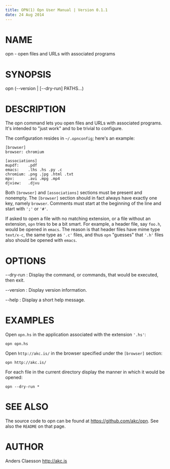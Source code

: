 ```yaml
---
title: OPN(1) Opn User Manual | Version 0.1.1
date: 24 Aug 2014
---
```


# NAME

opn - open files and URLs with associated programs

# SYNOPSIS

opn (--version | [--dry-run] PATHS...)

# DESCRIPTION

The opn command lets you open files and URLs with associated
programs. It's intended to "just work" and to be trivial to configure.

The configuration resides in `~/.opnconfig`; here's an example:

```
[browser]
browser: chromium

[associations]
mupdf:    .pdf
emacs:    .lhs .hs .py .c
chromium: .png .jpg .html .txt
mpv:      .avi .mpg .mp4
djview:   .djvu
```

Both `[browser]` and `[associations]` sections must be present and
nonempty. The `[browser]` section should in fact always have exactly one
key, namely `browser`. Comments must start at the beginning of the line
and start with `';'` or `'#'`.

If asked to open a file with no matching extension, or a file without an
extension, `opn` tries to be a bit smart. For example, a header file, say
`foo.h`, would be opened in `emacs`. The reason is that header files
have mime type `text/x-c`, the same type as `'.c'` files, and thus `opn`
"guesses" that `'.h'` files also should be opened with `emacs`.

# OPTIONS

--dry-run
:   Display the command, or commands, that would be executed, then exit.

--version
:   Display version information.

--help
:   Display a short help message.

# EXAMPLES

Open `opn.hs` in the application associated with the extension `'.hs'`:

```
opn opn.hs
```

Open `http://akc.is/` in the browser specified under the `[browser]`
section:

```
opn http://akc.is/
```

For each file in the current directory display the manner in which it
would be opened:

```
opn --dry-run *
```

# SEE ALSO

The source code to opn can be found at <https://github.com/akc/opn>. See
also the `README` on that page.

# AUTHOR

Anders Claesson <http://akc.is>
